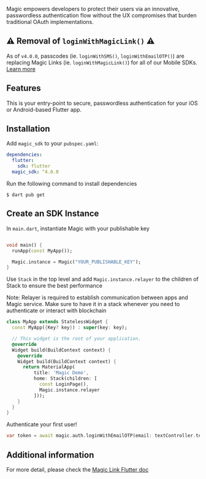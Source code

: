 Magic empowers developers to protect their users via an innovative, passwordless authentication flow without the UX compromises that burden traditional OAuth implementations.

## ⚠️ Removal of `loginWithMagicLink()`  ⚠️
As of `v4.0.0`, passcodes (ie. `loginWithSMS()`, `loginWithEmailOTP()`) are replacing Magic Links (ie. `loginWithMagicLink()`) for all of our Mobile SDKs⁠. [Learn more](https://magic.link/docs/auth/login-methods/email/email-link-update-march-2023)

## Features

This is your entry-point to secure, passwordless authentication for your iOS or Android-based Flutter app.

## Installation

Add `magic_sdk` to your `pubspec.yaml`:

```yaml
dependencies:
  flutter:
    sdk: flutter
  magic_sdk: ^4.0.0
```

Run the following command to install dependencies

```text
$ dart pub get
```

## Create an SDK Instance

In `main.dart`, instantiate Magic with your publishable key

```dart

void main() {
  runApp(const MyApp());

  Magic.instance = Magic("YOUR_PUBLISHABLE_KEY");
}
```

Use `Stack` in the top level and add `Magic.instance.relayer` to the children of Stack to ensure the best performance

Note: Relayer is required to establish communication between apps and Magic service. Make sure to have it in a stack whenever you need to authenticate or interact with blockchain

```dart
class MyApp extends StatelessWidget {
  const MyApp({Key? key}) : super(key: key);

  // This widget is the root of your application.
  @override
  Widget build(BuildContext context) {
    @override
    Widget build(BuildContext context) {
      return MaterialApp(
          title: 'Magic Demo',
          home: Stack(children: [
            const LoginPage(),
            Magic.instance.relayer
          ]));
    }
  }
}
```

Authenticate your first user!

```dart
var token = await magic.auth.loginWithEmailOTP(email: textController.text);
```

## Additional information

For more detail, please check the [Magic Link Flutter doc](https://magic.link/docs/login-methods/email/integration/flutter)
